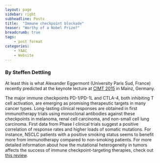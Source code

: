 ```yaml
---
layout: page
sidebar: right
subheadline: Posts
title:  "Immune checkpoint blockade"
teaser: "Worthy of a Nobel Prize?"
breadcrumb: true
tags:
    - post format
categories:
    - YAAC
    - Website
---
```



### By Steffen Dettling   

At least this is what Alexander Eggermont (University Paris Sud, France) recently predicted at the keynote lecture at <a href="http://www.meeting.cimt.eu/" target="_blank">CIMT 2015</a> in Mainz, Germany.   

The major immune checkpoints PD-1/PD-1L and CTLA-4, both inhibiting T cell activation, are emerging as promising therapeutic targets in many cancer types. Long-lasting clinical responses are obtained in first immunotherapy trials using monoclonal antibodies against these checkpoints in melanoma, renal cell carcinoma, and non-small cell lung carcinoma. First data from Phase I clinical trials suggest a positive correlation of response rates and higher loads of somatic mutations. For instance, NSCLC patients with a positive smoking status seems to benefit more from immunotherapy compared to non-smoking patients. For more detailed information about how the mutational heterogeneity in tumors affects the success of immune checkpoint-targeting therapies, check out <a href="http://www.ncbi.nlm.nih.gov/pmc/articles/PMC3937193/" target="_blank">this review</a>.

